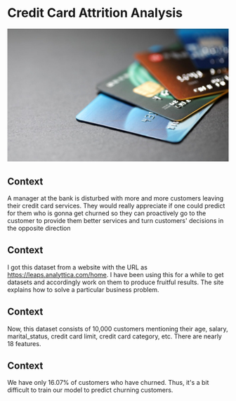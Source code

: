 # Credit Card Attrition Analysis
![Credit Card Image](/credit_card_image.jpg)

## Context
A manager at the bank is disturbed with more and more customers leaving their credit card services. They would really appreciate if one could predict for them who is gonna get churned so they can proactively go to the customer to provide them better services and turn customers' decisions in the opposite direction

## Context
I got this dataset from a website with the URL as https://leaps.analyttica.com/home. I have been using this for a while to get datasets and accordingly work on them to produce fruitful results. The site explains how to solve a particular business problem.

## Context
Now, this dataset consists of 10,000 customers mentioning their age, salary, marital_status, credit card limit, credit card category, etc. There are nearly 18 features.

## Context
We have only 16.07% of customers who have churned. Thus, it's a bit difficult to train our model to predict churning customers.
